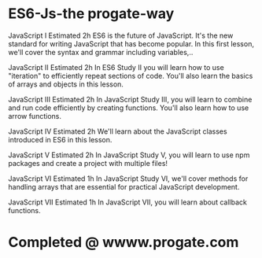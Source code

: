 # ES6-Js-the progate-way

JavaScript I  Estimated 2h
ES6 is the future of JavaScript. It's the new standard for writing JavaScript that has become popular. In this first lesson, we'll cover the syntax and grammar including variables,..

JavaScript II  Estimated 2h
In ES6 Study II you will learn how to use "iteration" to efficiently repeat sections of code. You'll also learn the basics of arrays and objects in this lesson.

JavaScript III  Estimated 2h
In JavaScript Study III, you will learn to combine and run code efficiently by creating functions. You'll also learn how to use arrow functions.

JavaScript IV  Estimated 2h
We'll learn about the JavaScript classes introduced in ES6 in this lesson.

JavaScript V  Estimated 2h
In JavaScript Study V, you will learn to use npm packages and create a project with multiple files!

JavaScript VI  Estimated 1h
In JavaScript Study VI, we'll cover methods for handling arrays that are essential for practical JavaScript development.

JavaScript VII  Estimated 1h
In JavaScript Ⅶ, you will learn about callback functions.


# Completed  @ wwww.progate.com
